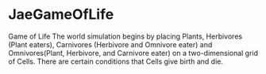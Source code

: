 # JaeGameOfLife

Game of Life The world simulation begins by placing Plants, Herbivores (Plant eaters), Carnivores (Herbivore and Omnivore eater) and Omnivores(Plant, Herbivore, and Carnivore eater) on a two-dimensional grid of Cells.
There are certain conditions that Cells give birth and die.
